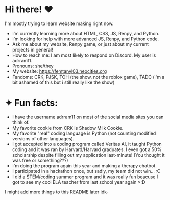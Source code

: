 # Hi there! ♥︎
I'm mostly trying to learn website making right now.
- I’m currently learning more about HTML, CSS, JS, Renpy, and Python.
- I’m looking for help with more advanced JS, Renpy, and Python code.
- Ask me about my website, Renpy game, or just about my current projects in general!
- How to reach me: I am most likely to respond on Discord. My user is adrram11.
- Pronouns: she/they
- My website: https://femtanyl03.neocities.org
- Fandoms: CRK, PJSK, TOH (the show, not the roblox game), TADC (i'm a bit ashamed of this but i still really like the show)

# ✦ Fun facts:
- I have the username adrram11 on most of the social media sites you can think of.
- My favorite cookie from CRK is Shadow Milk Cookie.
- My favorite "real" coding language is Python (not counting modified versions of other languages).
- I got accepted into a coding program called Veritas AI, it taught Python coding and it was ran by Harvard/Harvard graduates. I even got a 50% scholarship despite filling out my application last-minute! (You thought it was free or something???)
- I'm doing the program again this year and making a therapy chatbot.
- I participated in a hackathon once, but sadly, my team did not win... :C
- I did a STEM/coding summer program and it was really fun beacuse I got to see my cool ELA teacher from last school year again >:D


I might add more things to this README later idk-
